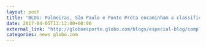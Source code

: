 ```yaml
---
layout: post
title: "BLOG: Palmeiras, São Paulo e Ponte Preta encaminham a classificação para semifinais do Paulistão "
date: 2017-04-05T13:13:00+00:00
external_link: "http://globoesporte.globo.com/blogs/especial-blog/completando-a-jogada/post/palmeiras-sao-paulo-e-ponte-preta-encaminham-classificacao-para-semifinais-do-paulistao.html"
categories: news globo.com
---
```

